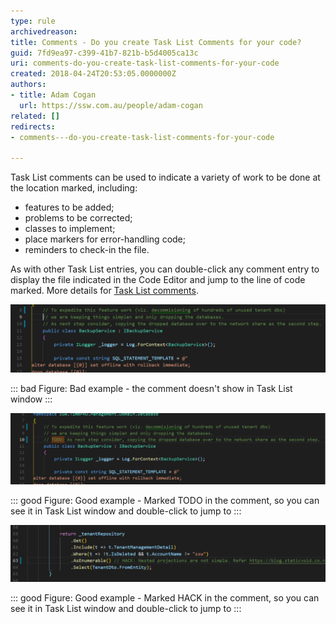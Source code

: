 ```yaml
---
type: rule
archivedreason: 
title: Comments - Do you create Task List Comments for your code?
guid: 7fd9ea97-c399-41b7-821b-b5d4005ca13c
uri: comments-do-you-create-task-list-comments-for-your-code
created: 2018-04-24T20:53:05.0000000Z
authors:
- title: Adam Cogan
  url: https://ssw.com.au/people/adam-cogan
related: []
redirects:
- comments---do-you-create-task-list-comments-for-your-code

---
```


Task List comments can be used to indicate a variety of work to be done at the location marked, including:

* features to be added;
* problems to be corrected;
* classes to implement;
* place markers for error-handling code;
* reminders to check-in the file.



<!--endintro-->

As with other Task List entries, you can double-click any comment entry to display the file indicated in the Code Editor and jump to the line of code marked. More details for [Task List comments](https://www.ssw.com.au/SSW/Redirect/MSDN2/TaskListcomments.htm).


![](pic1.png)


::: bad
Figure: Bad example - the comment doesn't show in Task List window
:::





![](pic2.png)


::: good
Figure: Good example - Marked TODO in the comment, so you can see it in Task List window and double-click to jump to
:::





![](pic3.png)


::: good
Figure: Good example - Marked HACK in the comment, so you can see it in Task List window and double-click to jump to
:::



<dl class="goodImage"><dt><br></dt></dl>
